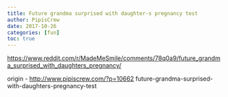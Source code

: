 ```yaml
---
title: Future grandma surprised with daughter-s pregnancy test
author: PipisCrew
date: 2017-10-26
categories: [fun]
toc: true
---
```


https://www.reddit.com/r/MadeMeSmile/comments/78q0a9/future_grandma_surprised_with_daughters_pregnancy/

origin - http://www.pipiscrew.com/?p=10662 future-grandma-surprised-with-daughters-pregnancy-test